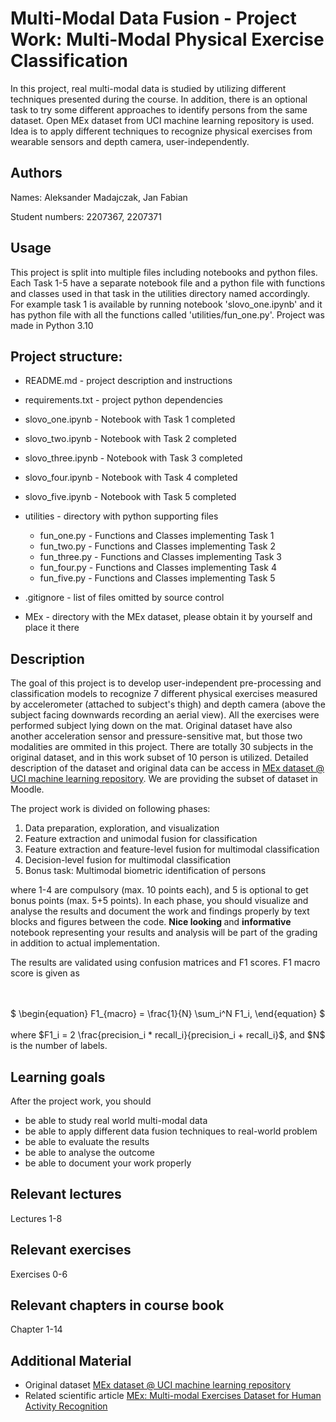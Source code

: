 # Multi-Modal Data Fusion - Project Work: Multi-Modal Physical Exercise Classification


In this project, real multi-modal data is studied by utilizing different techniques presented during the course.
In addition, there is an optional task to try some different approaches to identify persons from the same dataset.
Open MEx dataset from UCI machine learning repository is used. Idea is to apply different techniques to recognize
physical exercises from wearable sensors and depth camera, user-independently.

## Authors


Names:
Aleksander Madajczak,
Jan Fabian

Student numbers:
2207367,
2207371

## Usage

This project is split into multiple files including notebooks and python files. 
Each Task 1-5 have a separate notebook file and a python file with functions 
and classes used in that task in the utilities directory named accordingly. 
For example task 1 is available by running notebook 'slovo_one.ipynb' and it 
has python file with all the functions called 'utilities/fun_one.py'.
Project was made in Python 3.10

## Project structure:
* README.md - project description and instructions
* requirements.txt - project python dependencies


* slovo_one.ipynb - Notebook with Task 1 completed
* slovo_two.ipynb - Notebook with Task 2 completed
* slovo_three.ipynb - Notebook with Task 3 completed
* slovo_four.ipynb - Notebook with Task 4 completed
* slovo_five.ipynb - Notebook with Task 5 completed 


* utilities - directory with python supporting files
  * fun_one.py - Functions and Classes implementing Task 1 
  * fun_two.py - Functions and Classes implementing Task 2
  * fun_three.py - Functions and Classes implementing Task 3
  * fun_four.py - Functions and Classes implementing Task 4
  * fun_five.py - Functions and Classes implementing Task 5


* .gitignore - list of files omitted by source control
* MEx - directory with the MEx dataset, please obtain it by yourself and place it there




## Description

The goal of this project is to develop user-independent pre-processing and classification models to recognize 7 different physical exercises measured by accelerometer (attached to subject's thigh) and depth camera (above the subject facing downwards recording an aerial view). All the exercises were performed subject lying down on the mat. Original dataset have also another acceleration sensor and pressure-sensitive mat, but those two modalities are ommited in this project. There are totally 30 subjects in the original dataset, and in this work subset of 10 person is utilized. Detailed description of the dataset and original data can be access in [MEx dataset @ UCI machine learning repository](https://archive.ics.uci.edu/ml/datasets/MEx#). We are providing the subset of dataset in Moodle.

The project work is divided on following phases:

1. Data preparation, exploration, and visualization
2. Feature extraction and unimodal fusion for classification
3. Feature extraction and feature-level fusion for multimodal classification
4. Decision-level fusion for multimodal classification
5. Bonus task: Multimodal biometric identification of persons

where 1-4 are compulsory (max. 10 points each), and 5 is optional to get bonus points (max. 5+5 points). In each phase, you should visualize and analyse the results and document the work and findings properly by text blocks and figures between the code. <b> Nice looking </b> and <b> informative </b> notebook representing your results and analysis will be part of the grading in addition to actual implementation.

The results are validated using confusion matrices and F1 scores. F1 macro score is given as

<br>
<br>
$
\begin{equation}
F1_{macro} = \frac{1}{N} \sum_i^N F1_i,
\end{equation}
$
<br>
<br>
where $F1_i = 2  \frac{precision_i * recall_i}{precision_i + recall_i}$, and $N$ is the number of labels.
<br>


## Learning goals

After the project work, you should

- be able to study real world multi-modal data
- be able to apply different data fusion techniques to real-world problem
- be able to evaluate the results
- be able to analyse the outcome
- be able to document your work properly

## Relevant lectures

Lectures 1-8

## Relevant exercises

Exercises 0-6

## Relevant chapters in course book

Chapter 1-14

## Additional Material

* Original dataset [MEx dataset @ UCI machine learning repository](https://archive.ics.uci.edu/ml/datasets/MEx#)
* Related scientific article [MEx: Multi-modal Exercises Dataset for Human Activity Recognition](https://arxiv.org/pdf/1908.08992.pdf)
